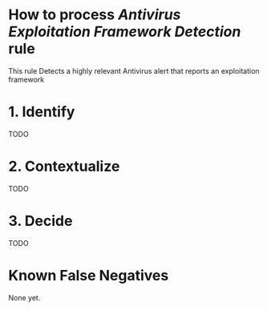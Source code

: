 # How to process *Antivirus Exploitation Framework Detection* rule
This rule Detects a highly relevant Antivirus alert that reports an exploitation framework

# 1. Identify
TODO

# 2. Contextualize
TODO

# 3. Decide
TODO

# Known False Negatives
None yet.
